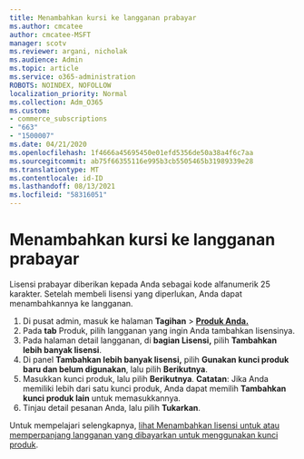 ```yaml
---
title: Menambahkan kursi ke langganan prabayar
ms.author: cmcatee
author: cmcatee-MSFT
manager: scotv
ms.reviewer: argani, nicholak
ms.audience: Admin
ms.topic: article
ms.service: o365-administration
ROBOTS: NOINDEX, NOFOLLOW
localization_priority: Normal
ms.collection: Adm_O365
ms.custom:
- commerce_subscriptions
- "663"
- "1500007"
ms.date: 04/21/2020
ms.openlocfilehash: 1f4666a45695450e01efd5356de50a38a4f6c7aa
ms.sourcegitcommit: ab75f66355116e995b3cb5505465b31989339e28
ms.translationtype: MT
ms.contentlocale: id-ID
ms.lasthandoff: 08/13/2021
ms.locfileid: "58316051"
---
```

# <a name="add-seats-to-a-prepaid-subscription"></a>Menambahkan kursi ke langganan prabayar

Lisensi prabayar diberikan kepada Anda sebagai kode alfanumerik 25 karakter. Setelah membeli lisensi yang diperlukan, Anda dapat menambahkannya ke langganan.

1. Di pusat admin, masuk ke halaman **Tagihan**  >  **[Produk Anda.](https://go.microsoft.com/fwlink/p/?linkid=842054)**
2. Pada **tab** Produk, pilih langganan yang ingin Anda tambahkan lisensinya.
3. Pada halaman detail langganan, di **bagian Lisensi,** pilih **Tambahkan lebih banyak lisensi**.
4. Di panel **Tambahkan lebih banyak lisensi,** pilih **Gunakan kunci produk baru dan belum digunakan**, lalu pilih **Berikutnya**.
5. Masukkan kunci produk, lalu pilih **Berikutnya**.
    **Catatan**: Jika Anda memiliki lebih dari satu kunci produk, Anda dapat memilih **Tambahkan kunci produk lain** untuk memasukkannya.
6. Tinjau detail pesanan Anda, lalu pilih **Tukarkan**.

Untuk mempelajari selengkapnya, [lihat Menambahkan lisensi untuk atau memperpanjang langganan yang dibayarkan untuk menggunakan kunci produk](https://docs.microsoft.com/microsoft-365/commerce/licenses/add-licenses-using-product-key).